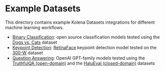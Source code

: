 # Example Datasets

This directory contains example Kolena Datasets integrations for different machine learning workflows.

- [Binary Classification](./classification): open source classification models tested using the
  [Dogs vs. Cats](https://www.kaggle.com/c/dogs-vs-cats) dataset
- [Keypoint Detection](./keypoint_detection): [RetinaFace](https://github.com/serengil/retinaface) keypoint detection
  model tested on the [300-W](https://ibug.doc.ic.ac.uk/resources/300-W/) dataset
- [Question Answering](./question_answering): OpenAI GPT-family models tested using the
  [TruthfulQA (open-domain)](https://github.com/sylinrl/TruthfulQA) and the
  [HaluEval (closed-domain)](https://github.com/RUCAIBox/HaluEval/tree/main/evaluation) datasets
